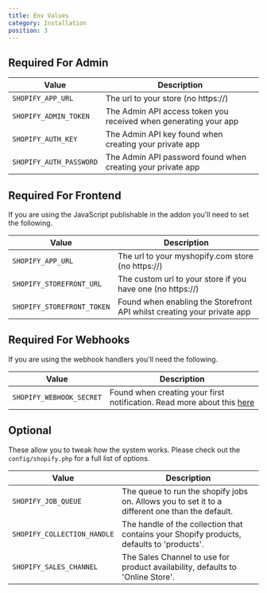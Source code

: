 ```yaml
---
title: Env Values
category: Installation
position: 3
---
```


## Required For Admin

| Value             | Description  |
| -------------------| ------------- |
| `SHOPIFY_APP_URL`  | The url to your store (no https://)  |
| `SHOPIFY_ADMIN_TOKEN`  | The Admin API access token you received when generating your app |
| `SHOPIFY_AUTH_KEY`  | The Admin API key found when creating your private app |
| `SHOPIFY_AUTH_PASSWORD` | The Admin API password found when creating your private app |

## Required For Frontend

If you are using the JavaScript publishable in the addon you'll need to set the following.

| Value             | Description  |
| -------------------| ------------- |
| `SHOPIFY_APP_URL`  | The url to your myshopify.com store (no https://)  |
| `SHOPIFY_STOREFRONT_URL`  | The custom url to your store if you have one (no https://)  |
| `SHOPIFY_STOREFRONT_TOKEN`  | Found when enabling the Storefront API whilst creating your private app  |

## Required For Webhooks

If you are using the webhook handlers you'll need the following.

| Value             | Description  |
| -------------------| ------------- |
| `SHOPIFY_WEBHOOK_SECRET`  | Found when creating your first notification. Read more about this [here](/CMS/webhooks)  |

## Optional

These allow you to tweak how the system works. Please check out the `config/shopify.php` for a full list of options.

| Value             | Description                                                                                     |
| -------------------|-------------------------------------------------------------------------------------------------|
| `SHOPIFY_JOB_QUEUE`  | The queue to run the shopify jobs on. Allows you to set it to a different one than the default. |
| `SHOPIFY_COLLECTION_HANDLE`  | The handle of the collection that contains your Shopify products, defaults to 'products'.       |
| `SHOPIFY_SALES_CHANNEL`  | The Sales Channel to use for product availability, defaults to 'Online Store'. |
